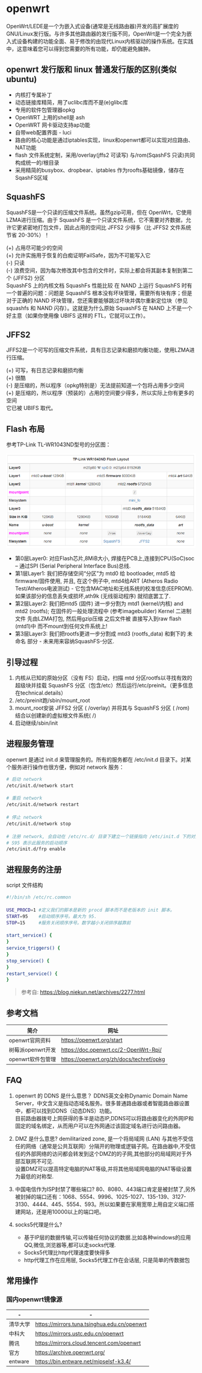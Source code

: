 # openwrt

OpenWrt/LEDE是一个为嵌入式设备(通常是无线路由器)开发的高扩展度的GNU/Linux发行版。与许多其他路由器的发行版不同，OpenWrt是一个完全为嵌入式设备构建的功能全面、易于修改的由现代Linux内核驱动的操作系统。在实践中，这意味着您可以得到您需要的所有功能，却仍能避免臃肿。

## openwrt 发行版和 linux 普通发行版的区别(类似ubuntu)
- 内核打专属补丁
- 动态链接库精简，用了uclibc库而不是(e)glibc库
- 专用的软件包管理器opkg
- OpenWRT 上用的shell是 ash
- OpenWRT 网卡驱动支持ap功能
- 自带web配置界面 - luci
- 路由的核心功能是通过iptables实现，linux和openwrt都可以实现对应路由、NAT功能
- flash 文件系统定制，采用/overlay(jffs2 可读写) 与/rom(SqashFS 只读)共同构成统一的/根目录
- 采用精简的busybox、dropbear、iptables 作为roofts基础镜像，储存在SqashFS区域

## SquashFS

SquashFS是一个只读的压缩文件系统。虽然gzip可用，但在 OpenWrt，它使用LZMA进行压缩。由于 SquashFS 是一个只读文件系统，它不需要对齐数据，允许它更紧密地打包文件，因此占用的空间比 JFFS2 少得多（比 JFFS2 文件系统节省 20-30%）！

(+) 占用尽可能少的空间\
(+) 允许实施用于恢复的白痴证明FailSafe，因为不可能写入它\
(-) 只读\
(-) 浪费空间，因为每次修改其中包含的文件时，实际上都会将其副本复制到第二个 (JFFS2) 分区\
SquashFS 上的内核文档
SquashFs 性能比较
在 NAND 上运行 SquashFS 时有一个普遍的问题：问题是 SquashFS 根本没有坏块管理，需要所有块有序；但是对于正确的 NAND 坏块管理，您还需要能够跳过坏块并偶尔重新定位块（参见squashfs 和 NAND 闪存）。这就是为什么原始 SquashFS 在 NAND 上不是一个好主意（如果你使用像 UBIFS 这样的 FTL，它就可以工作）。

## JFFS2

JFFS2是一个可写的压缩文件系统，具有日志记录和磨损均衡功能，使用LZMA进行压缩。

(+) 可写，有日志记录和磨损均衡\
(+) 很酷\
(-) 是压缩的，所以程序（opkg特别是）无法提前知道一个包将占用多少空间\
(+) 是压缩的，所以程序（预装的）占用的空间要少得多，所以实际上你有更多的空间\
它已被 UBIFS 取代。

## Flash 布局

参考TP-Link TL-WR1043ND型号的分区图：

![](20221123105944.png)

- 第0层Layer0: 对应Flash芯片,8MiB大小, 焊接在PCB上,连接到CPU(SoC)soc – 通过SPI (Serial Peripheral Interface Bus)总线.
- 第1层Layer1: 我们把存储空间“分区”为 mtd0 给 bootloader, mtd5 给 firmware/固件使用, 并且, 在这个例子中, mtd4给ART (Atheros Radio Test/Atheros电波测试) - 它包含MAC地址和无线系统的校准信息(EEPROM). 如果该部分的信息丢失或损坏,ath9k (无线驱动程序) 就彻底罢工了.
- 第2层Layer2: 我们把mtd5 (固件) 进一步分割为 mtd1 (kernel/内核) and mtd2 (rootfs); 在固件的一般处理流程中 (参考imagebuilder) Kernel 二进制文件 先由LZMA打包, 然后用gzip压缩 之后文件被 直接写入到raw flash (mtd1)中 而不mount到任何文件系统上!
- 第3层Layer3: 我们把rootfs更进一步分割成 mtd3 (rootfs_data) 和剩下的 未命名 部分 - 未来用来容纳SquashFS-分区.

## 引导过程

1. 内核从已知的原始分区（没有 FS）启动，扫描 mtd 分区rootfs以寻找有效的超级块并挂载 SquashFS 分区（包含/etc）然后运行/etc/preinit。（更多信息在technical.details）
2. /etc/preinit跑/sbin/mount_root
3. mount_root安装 JFFS2 分区 ( /overlay) 并将其与 SquashFS 分区 ( /rom) 结合以创建新的虚拟根文件系统( /)
4. 启动继续/sbin/init

## 进程服务管理

openwrt 是通过 init.d 来管理服务的。所有的服务都在 /etc/init.d 目录下。对某个服务进行操作也很方便，例如对 network 服务：
```bash
# 启动 network
/etc/init.d/network start

# 重启 network
/etc/init.d/network restart

# 停止 network
/etc/init.d/network stop

# 注册 network, 会自动在 /etc/rc.d/ 目录下建立一个链接指向 /etc/init.d 下的对应服务，如：S95network。
# S95 表示此服务的启动顺序
/etc/init.d/frp enable
```

## 进程服务的注册

script 文件结构
```bash
#!/bin/sh /etc/rc.common

USE_PROCD=1	#定义我们的脚本是新的 procd 脚本而不是老版本的 init 脚本。
START=95	#启动顺序序号。最大为 95.
STOP=15		#服务关闭顺序序号。数字越小关闭排序越靠前

start_service() {
}
service_triggers() {
}
stop_service() {
}
restart_service() {
}
```

>参考自: https://blog.niekun.net/archives/2277.html

## 参考文档
| 简介              | 网址                                     |
| ----------------- | ---------------------------------------- |
| openwrt官网资料   | https://openwrt.org/start                |
| 树莓派openwrt开发 | https://doc.openwrt.cc/2-OpenWrt-Rpi/    |
| openwrt软件包管理 | https://openwrt.org/zh/docs/techref/opkg |

## FAQ

1. openwrt 的 DDNS 是什么意思？
	DDNS英文全称Dynamic Domain Name Server，中文含义是指动态域名服务。很多普通路由器或者智能路由器设置中，都可以找到DDNS（动态DNS）功能。\
	目前路由器拨号上网获得的多半是动态IP,DDNS可以将路由器变化的外网IP和固定的域名绑定，从而用户可以在外网通过该固定域名进行访问路由器。

2. DMZ 是什么意思?
	demilitarized zone, 是一个将局域网 (LAN) 与其他不受信任的网络（通常是公共互联网）分隔开的物理或逻辑子网。在路由器中,不受信任的外部网络的访问都会转发到这个DMZ的的子网,其他部分的局域网对于外部互联网不可见.\
	设置DMZ可以提高特定电脑的NAT等级,并将其他局域网电脑的NAT等级设置为最低的对称型.

3. 中国电信作为ISP封禁了哪些端口?
   80、8080、443端口肯定是被封禁了,另外被封掉的端口还有：1068、5554、9996、1025-1027、135-139、3127-3130、4444、445、5554、593。所以如果要在家用宽带上用自定义端口搭建网站，还是用10000以上的端口吧。

4. socks5代理是什么?
   - 基于IP层的数据传输,可以传输任何协议的数据.比如各种windows的应用QQ,微信,浏览器等,都可以走socks代理.
   - Socks5代理比http代理速度要快得多
   - http代理工作在应用层, Socks5代理工作在会话层, 只是简单的传数据包

## 常用操作

### 国内openwrt镜像源

| -        | -                                            |
| -------- | -------------------------------------------- |
| 清华大学 | https://mirrors.tuna.tsinghua.edu.cn/openwrt |
| 中科大   | https://mirrors.ustc.edu.cn/openwrt          |
| 腾讯     | https://mirrors.cloud.tencent.com/openwrt    |
| 官方     | https://archive.openwrt.org/                 |
| entware  | https://bin.entware.net/mipselsf-k3.4/       |
